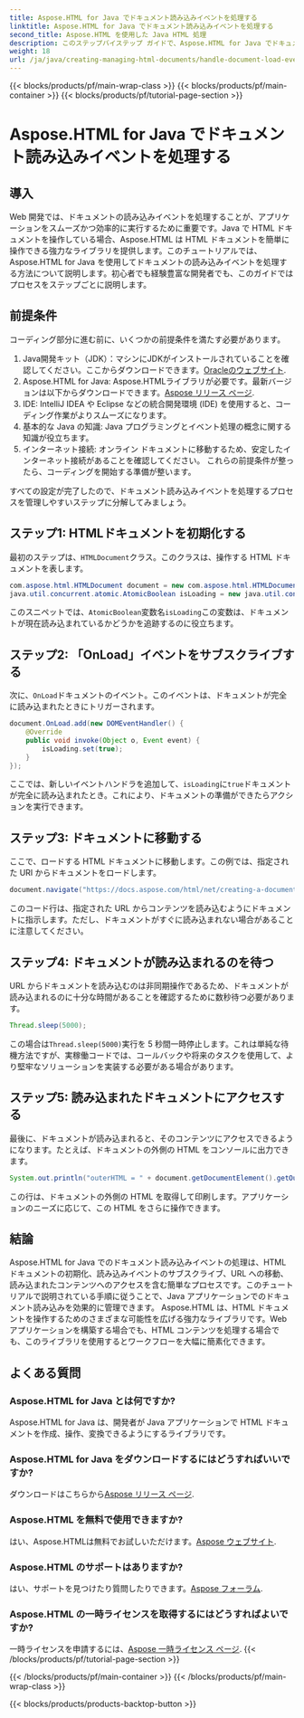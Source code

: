 ```yaml
---
title: Aspose.HTML for Java でドキュメント読み込みイベントを処理する
linktitle: Aspose.HTML for Java でドキュメント読み込みイベントを処理する
second_title: Aspose.HTML を使用した Java HTML 処理
description: このステップバイステップ ガイドで、Aspose.HTML for Java でドキュメント読み込みイベントを処理する方法を学習します。Web アプリケーションを強化します。
weight: 18
url: /ja/java/creating-managing-html-documents/handle-document-load-events/
---
```


{{< blocks/products/pf/main-wrap-class >}}
{{< blocks/products/pf/main-container >}}
{{< blocks/products/pf/tutorial-page-section >}}

# Aspose.HTML for Java でドキュメント読み込みイベントを処理する

## 導入
Web 開発では、ドキュメントの読み込みイベントを処理することが、アプリケーションをスムーズかつ効率的に実行するために重要です。Java で HTML ドキュメントを操作している場合、Aspose.HTML は HTML ドキュメントを簡単に操作できる強力なライブラリを提供します。このチュートリアルでは、Aspose.HTML for Java を使用してドキュメントの読み込みイベントを処理する方法について説明します。初心者でも経験豊富な開発者でも、このガイドではプロセスをステップごとに説明します。
## 前提条件
コーディング部分に進む前に、いくつかの前提条件を満たす必要があります。
1.  Java開発キット（JDK）：マシンにJDKがインストールされていることを確認してください。ここからダウンロードできます。[Oracleのウェブサイト](https://www.oracle.com/java/technologies/javase-jdk11-downloads.html).
2. Aspose.HTML for Java: Aspose.HTMLライブラリが必要です。最新バージョンは以下からダウンロードできます。[Aspose リリース ページ](https://releases.aspose.com/html/java/).
3. IDE: IntelliJ IDEA や Eclipse などの統合開発環境 (IDE) を使用すると、コーディング作業がよりスムーズになります。
4. 基本的な Java の知識: Java プログラミングとイベント処理の概念に関する知識が役立ちます。
5. インターネット接続: オンライン ドキュメントに移動するため、安定したインターネット接続があることを確認してください。
これらの前提条件が整ったら、コーディングを開始する準備が整います。

すべての設定が完了したので、ドキュメント読み込みイベントを処理するプロセスを管理しやすいステップに分解してみましょう。
## ステップ1: HTMLドキュメントを初期化する
最初のステップは、`HTMLDocument`クラス。このクラスは、操作する HTML ドキュメントを表します。
```java
com.aspose.html.HTMLDocument document = new com.aspose.html.HTMLDocument();
java.util.concurrent.atomic.AtomicBoolean isLoading = new java.util.concurrent.atomic.AtomicBoolean(false);
```
このスニペットでは、`AtomicBoolean`変数名`isLoading`この変数は、ドキュメントが現在読み込まれているかどうかを追跡するのに役立ちます。
## ステップ2: 「OnLoad」イベントをサブスクライブする
次に、`OnLoad`ドキュメントのイベント。このイベントは、ドキュメントが完全に読み込まれたときにトリガーされます。 
```java
document.OnLoad.add(new DOMEventHandler() {
    @Override
    public void invoke(Object o, Event event) {
        isLoading.set(true);
    }
});
```
ここでは、新しいイベントハンドラを追加して、`isLoading`に`true`ドキュメントが完全に読み込まれたとき。これにより、ドキュメントの準備ができたらアクションを実行できます。
## ステップ3: ドキュメントに移動する
ここで、ロードする HTML ドキュメントに移動します。この例では、指定された URI からドキュメントをロードします。
```java
document.navigate("https://docs.aspose.com/html/net/creating-a-document/document.html");
```
このコード行は、指定された URL からコンテンツを読み込むようにドキュメントに指示します。ただし、ドキュメントがすぐに読み込まれない場合があることに注意してください。
## ステップ4: ドキュメントが読み込まれるのを待つ
URL からドキュメントを読み込むのは非同期操作であるため、ドキュメントが読み込まれるのに十分な時間があることを確認するために数秒待つ必要があります。 
```java
Thread.sleep(5000);
```
この場合は`Thread.sleep(5000)`実行を 5 秒間一時停止します。これは単純な待機方法ですが、実稼働コードでは、コールバックや将来のタスクを使用して、より堅牢なソリューションを実装する必要がある場合があります。
## ステップ5: 読み込まれたドキュメントにアクセスする
最後に、ドキュメントが読み込まれると、そのコンテンツにアクセスできるようになります。たとえば、ドキュメントの外側の HTML をコンソールに出力できます。
```java
System.out.println("outerHTML = " + document.getDocumentElement().getOuterHTML());
```
この行は、ドキュメントの外側の HTML を取得して印刷します。アプリケーションのニーズに応じて、この HTML をさらに操作できます。
## 結論
Aspose.HTML for Java でのドキュメント読み込みイベントの処理は、HTML ドキュメントの初期化、読み込みイベントのサブスクライブ、URL への移動、読み込まれたコンテンツへのアクセスを含む簡単なプロセスです。このチュートリアルで説明されている手順に従うことで、Java アプリケーションでのドキュメント読み込みを効果的に管理できます。
Aspose.HTML は、HTML ドキュメントを操作するためのさまざまな可能性を広げる強力なライブラリです。Web アプリケーションを構築する場合でも、HTML コンテンツを処理する場合でも、このライブラリを使用するとワークフローを大幅に簡素化できます。
## よくある質問
### Aspose.HTML for Java とは何ですか?
Aspose.HTML for Java は、開発者が Java アプリケーションで HTML ドキュメントを作成、操作、変換できるようにするライブラリです。
### Aspose.HTML for Java をダウンロードするにはどうすればいいですか?
ダウンロードはこちらから[Aspose リリース ページ](https://releases.aspose.com/html/java/).
### Aspose.HTML を無料で使用できますか?
はい、Aspose.HTMLは無料でお試しいただけます。[Aspose ウェブサイト](https://releases.aspose.com/).
### Aspose.HTML のサポートはありますか?
はい、サポートを見つけたり質問したりできます。[Aspose フォーラム](https://forum.aspose.com/c/html/29).
### Aspose.HTML の一時ライセンスを取得するにはどうすればよいですか?
一時ライセンスを申請するには、[Aspose 一時ライセンス ページ](https://purchase.aspose.com/temporary-license/).
{{< /blocks/products/pf/tutorial-page-section >}}

{{< /blocks/products/pf/main-container >}}
{{< /blocks/products/pf/main-wrap-class >}}

{{< blocks/products/products-backtop-button >}}
